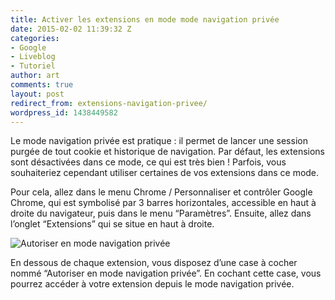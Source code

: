 ```yaml
---
title: Activer les extensions en mode mode navigation privée
date: 2015-02-02 11:39:32 Z
categories:
- Google
- Liveblog
- Tutoriel
author: art
comments: true
layout: post
redirect_from: extensions-navigation-privee/
wordpress_id: 1438449582
---
```


Le mode navigation privée est pratique : il permet de lancer une session purgée de tout cookie et historique de navigation. Par défaut, les extensions sont désactivées dans ce mode, ce qui est très bien ! Parfois, vous souhaiteriez cependant utiliser certaines de vos extensions dans ce mode.





Pour cela, allez dans le menu Chrome / Personnaliser et contrôler Google Chrome, qui est symbolisé par 3 barres horizontales, accessible en haut à droite du navigateur, puis dans le menu “Paramètres”. Ensuite, allez dans l’onglet “Extensions” qui se situe en haut à droite.





<img alt="Autoriser en mode navigation privée" data-src="https://static.irz.fr/2015/02/navigation-privee-extensions.png" src="https://static.irz.fr/thumb.php?size=<100&crop=0&src=https://static.irz.fr/2015/02/navigation-privee-extensions.png" />





En dessous de chaque extension, vous disposez d’une case à cocher nommé “Autoriser en mode navigation privée”. En cochant cette case, vous pourrez accéder à votre extension depuis le mode navigation privée.
